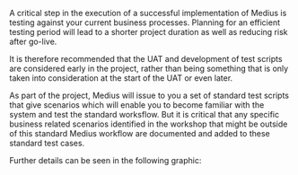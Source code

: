 A critical step in the execution of a successful implementation of Medius is testing against your current business processes. Planning for an efficient testing period will lead to a shorter project duration as well as reducing risk after go-live.

It is therefore recommended that the UAT and development of test scripts are considered early in the project, rather than being something that is only taken into consideration at the start of the UAT or even later.

As part of the project, Medius will issue to you a set of standard test scripts that give scenarios which will enable you to become familiar with the system and test the standard worksflow. But it is critical that any specific business related scenarios identified in the workshop that might be outside of this standard Medius workflow are documented and added to these standard test cases. 

Further details can be seen in the following graphic:
